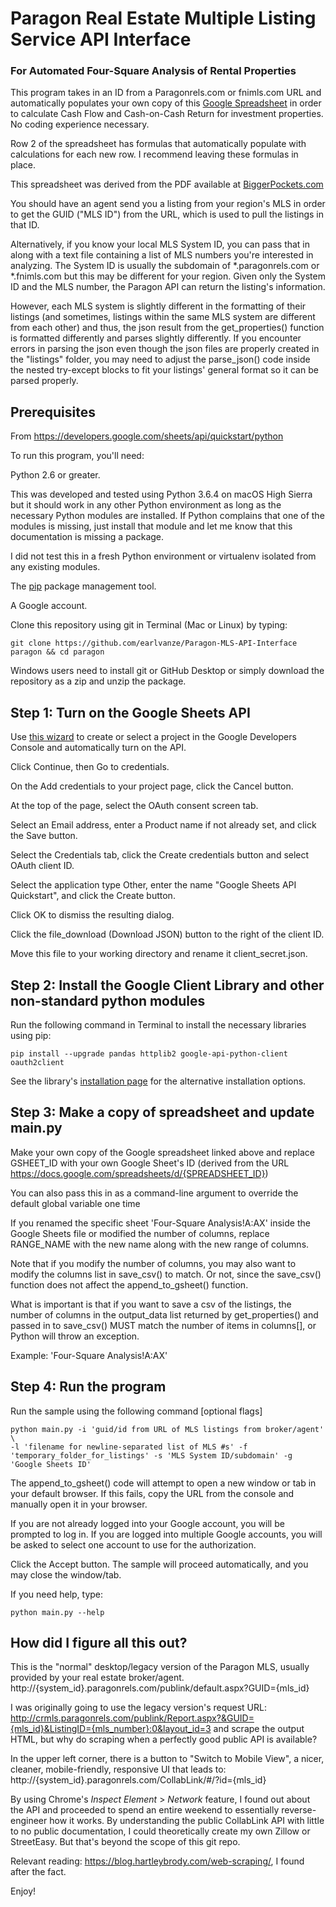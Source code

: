 # Paragon Real Estate Multiple Listing Service API Interface
### For Automated Four-Square Analysis of Rental Properties

This program takes in an ID from a Paragonrels.com or fnimls.com URL and automatically populates your own copy of this
<a href="https://docs.google.com/spreadsheets/d/1S-Vqsw_JyrCo6_zziWM_llZNl8AU92MeLZx9Xp5lMyw">Google Spreadsheet</a>
in order to calculate Cash Flow and Cash-on-Cash Return for investment properties. No coding experience necessary.

Row 2 of the spreadsheet has formulas that automatically populate with calculations for each new row.
I recommend leaving these formulas in place.


This spreadsheet was derived from the PDF available at
<a href="https://www.biggerpockets.com/renewsblog/easily-analyzing-rental-properties-four-square-method/">BiggerPockets.com</a>


You should have an agent send you a listing from your region's MLS in order to get the GUID ("MLS ID") from the URL,
which is used to pull the listings in that ID.

Alternatively, if you know your local MLS System ID, you can pass that in along with a text file
containing a list of MLS numbers you're interested in analyzing.
The System ID is usually the subdomain of *.paragonrels.com or *.fnimls.com but this may be different for your region.
Given only the System ID and the MLS number, the Paragon API can return the listing's information.

However, each MLS system is slightly different in the formatting of their listings
(and sometimes, listings within the same MLS system are different from each other)
and thus, the json result from the get_properties() function is formatted differently and parses slightly differently.
 If you encounter errors in parsing the json even though the json files are properly created in the "listings" folder,
  you may need to adjust the parse_json() code inside the nested try-except blocks to fit your listings'
  general format so it can be parsed properly.


## Prerequisites
From https://developers.google.com/sheets/api/quickstart/python

To run this program, you'll need:

Python 2.6 or greater.

This was developed and tested using Python 3.6.4 on macOS High Sierra
but it should work in any other Python environment as long as the necessary Python modules are installed.
If Python complains that one of the modules is missing, just install that module and let me know that this
documentation is missing a package.

I did not test this in a fresh Python environment or virtualenv isolated from any existing modules.


The <a href="https://pypi.python.org/pypi/pip">pip</a> package management tool.


A Google account.

Clone this repository using git in Terminal (Mac or Linux) by typing:
```
git clone https://github.com/earlvanze/Paragon-MLS-API-Interface paragon && cd paragon
```
Windows users need to install git or GitHub Desktop or simply download the repository as a zip and unzip the package.

## Step 1: Turn on the Google Sheets API
Use <a href="https://console.developers.google.com/start/api?id=sheets.googleapis.com">this wizard</a> to create or
select a project in the Google Developers Console and automatically turn on the API.

Click Continue, then Go to credentials.

On the Add credentials to your project page, click the Cancel button.

At the top of the page, select the OAuth consent screen tab.

Select an Email address, enter a Product name if not already set, and click the Save button.

Select the Credentials tab, click the Create credentials button and select OAuth client ID.

Select the application type Other, enter the name "Google Sheets API Quickstart", and click the Create button.

Click OK to dismiss the resulting dialog.

Click the file_download (Download JSON) button to the right of the client ID.

Move this file to your working directory and rename it client_secret.json.


## Step 2: Install the Google Client Library and other non-standard python modules
Run the following command in Terminal to install the necessary libraries using pip:
```
pip install --upgrade pandas httplib2 google-api-python-client oauth2client
```
See the library's <a href="https://developers.google.com/api-client-library/python/start/installation">installation page</a> for the alternative installation options.

## Step 3: Make a copy of spreadsheet and update main.py
Make your own copy of the Google spreadsheet linked above and replace GSHEET_ID
with your own Google Sheet's ID (derived from the URL https://docs.google.com/spreadsheets/d/{SPREADSHEET_ID})

You can also pass this in as a command-line argument to override the default global variable one time

If you renamed the specific sheet 'Four-Square Analysis!A:AX' inside the Google Sheets file or modified the number of columns,
replace RANGE_NAME with the new name along with the new range of columns.

Note that if you modify the number of columns, you may also want to modify the columns list in save_csv() to match.
Or not, since the save_csv() function does not affect the append_to_gsheet() function.

What is important is that if you want to save a csv of the listings, the number of columns in the output_data list
returned by get_properties() and passed in to save_csv() MUST match the number of items in columns[], or Python will throw an exception.

Example: 'Four-Square Analysis!A:AX'

## Step 4: Run the program
Run the sample using the following command [optional flags]
```
python main.py -i 'guid/id from URL of MLS listings from broker/agent' \
-l 'filename for newline-separated list of MLS #s' -f 'temporary_folder_for_listings' -s 'MLS System ID/subdomain' -g 'Google Sheets ID'
```
The append_to_gsheet() code will attempt to open a new window or tab in your default browser. If this fails, copy the URL from the console and manually open it in your browser.

If you are not already logged into your Google account, you will be prompted to log in.
If you are logged into multiple Google accounts, you will be asked to select one account to use for the authorization.

Click the Accept button.
The sample will proceed automatically, and you may close the window/tab.

If you need help, type:
```
python main.py --help
```


## How did I figure all this out?

This is the "normal" desktop/legacy version of the Paragon MLS, usually provided by your real estate broker/agent.
http://{system_id}.paragonrels.com/publink/default.aspx?GUID={mls_id}


I was originally going to use the legacy version's request URL:
http://crmls.paragonrels.com/publink/Report.aspx?&GUID={mls_id}&ListingID={mls_number}:0&layout_id=3
and scrape the output HTML, but why do scraping when a perfectly good public API is available?


In the upper left corner, there is a button to "Switch to Mobile View", a nicer, cleaner, mobile-friendly, responsive UI that leads to:
http://{system_id}.paragonrels.com/CollabLink/#/?id={mls_id}


By using Chrome's <i>Inspect Element</i> > <i>Network</i> feature, I found out about the API
and proceeded to spend an entire weekend to essentially reverse-engineer how it works.
By understanding the public CollabLink API with little to no public documentation, I could theoretically create my own Zillow or StreetEasy.
But that's beyond the scope of this git repo.

Relevant reading: https://blog.hartleybrody.com/web-scraping/, I found after the fact.

Enjoy!
